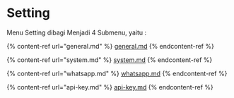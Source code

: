 # Setting

Menu Setting dibagi Menjadi 4 Submenu, yaitu :&#x20;

{% content-ref url="general.md" %}
[general.md](general.md)
{% endcontent-ref %}

{% content-ref url="system.md" %}
[system.md](system.md)
{% endcontent-ref %}

{% content-ref url="whatsapp.md" %}
[whatsapp.md](whatsapp.md)
{% endcontent-ref %}

{% content-ref url="api-key.md" %}
[api-key.md](api-key.md)
{% endcontent-ref %}
